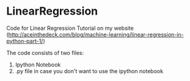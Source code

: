 # LinearRegression
Code for Linear Regression Tutorial on my website (http://aceinthedeck.com/blog/machine-learning/linear-regression-in-python-part-1/)

The code consists of two files:
1. Ipython Notebook
2. .py file in case you don't want to use the ipython notebook
